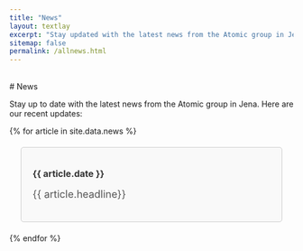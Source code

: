 ```yaml
---
title: "News"
layout: textlay
excerpt: "Stay updated with the latest news from the Atomic group in Jena."
sitemap: false
permalink: /allnews.html
---
```


<style>
  .news-container {
    margin: 20px;
    padding: 20px;
    border: 1px solid #ccc;
    background-color: #f9f9f9;
    border-radius: 5px;
  }

  .news-date {
    font-size: 16px;
    font-weight: bold;
    color: #333;
  }

  .news-headline {
    font-size: 18px;
    margin-top: 5px;
    color: #555;
  }
</style>
<BR>
# News

Stay up to date with the latest news from the Atomic group in Jena. Here are our recent updates:

{% for article in site.data.news %}
<div class="news-container">
  <p class="news-date">{{ article.date }}</p>
  <p class="news-headline">{{ article.headline}}</p>
</div>
{% endfor %}

